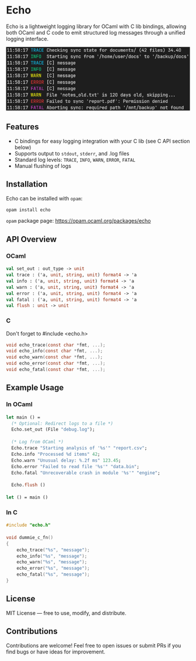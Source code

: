 # Echo

Echo is a lightweight logging library for OCaml with C lib bindings, allowing both OCaml and C code to emit structured log messages through a unified logging interface.

![OCaml and C logging to the terminal](echo.png)

## Features

- C bindings for easy logging integration with your C lib (see C API section below)
- Supports output to `stdout`, `stderr`, and .log files
- Standard log levels: `TRACE`, `INFO`, `WARN`, `ERROR`, `FATAL`
- Manual flushing of logs

## Installation

Echo can be installed with `opam`:

```bash
opam install echo
```

`opam` package page: https://opam.ocaml.org/packages/echo

## API Overview

### OCaml

```ocaml
val set_out : out_type -> unit
val trace : ('a, unit, string, unit) format4 -> 'a
val info : ('a, unit, string, unit) format4 -> 'a
val warn : ('a, unit, string, unit) format4 -> 'a
val error : ('a, unit, string, unit) format4 -> 'a
val fatal : ('a, unit, string, unit) format4 -> 'a
val flush : unit -> unit
```

### C

Don't forget to #include <echo.h>

```c
void echo_trace(const char *fmt, ...);
void echo_info(const char *fmt, ...);
void echo_warn(const char *fmt, ...);
void echo_error(const char *fmt, ...);
void echo_fatal(const char *fmt, ...);
```

## Example Usage

### In OCaml

```ocaml
let main () =
  (* Optional: Redirect logs to a file *)
  Echo.set_out (File "debug.log");

  (* Log from OCaml *)
  Echo.trace "Starting analysis of '%s'" "report.csv";
  Echo.info "Processed %d items" 42;
  Echo.warn "Unusual delay: %.2f ms" 123.45;
  Echo.error "Failed to read file '%s'" "data.bin";
  Echo.fatal "Unrecoverable crash in module '%s'" "engine";

  Echo.flush ()

let () = main ()
```

### In C

```c
#include "echo.h"

void dummie_c_fn()
{
    echo_trace("%s", "message");
    echo_info("%s", "message");
    echo_warn("%s", "message");
    echo_error("%s", "message");
    echo_fatal("%s", "message");
}
```

## License

MIT License — free to use, modify, and distribute.

## Contributions

Contributions are welcome! Feel free to open issues or submit PRs if you find bugs or have ideas for improvement.
